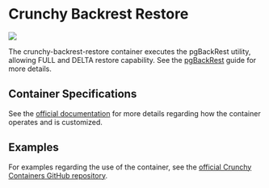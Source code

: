 # Crunchy Backrest Restore

![](https://raw.githubusercontent.com/k1ng440/crunchy-containers/master/images/crunchy_logo.png)

The crunchy-backrest-restore container executes the pgBackRest utility, allowing FULL and DELTA restore capability. See the [pgBackRest](https://pgbackrest.org/) guide for more details.

## Container Specifications

See the [official documentation](https://crunchydata.github.io/crunchy-containers/container-specifications/crunchy-backrest-restore/) for more details regarding how the container operates and is customized.

## Examples

For examples regarding the use of the container, see the [official Crunchy Containers GitHub repository](https://github.com/k1ng440/crunchy-containers/tree/master/examples/docker).

